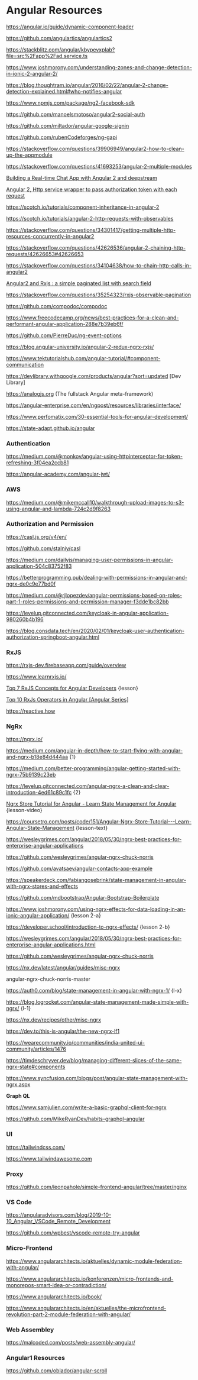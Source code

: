 # Angular Resources

https://angular.io/guide/dynamic-component-loader

https://github.com/angulartics/angulartics2

https://stackblitz.com/angular/kbypevxplab?file=src%2Fapp%2Fad.service.ts

https://www.joshmorony.com/understanding-zones-and-change-detection-in-ionic-2-angular-2/

https://blog.thoughtram.io/angular/2016/02/22/angular-2-change-detection-explained.html#who-notifies-angular

https://www.npmjs.com/package/ng2-facebook-sdk

https://github.com/manoelsmotoso/angular2-social-auth

https://github.com/miltador/angular-google-signin

https://github.com/rubenCodeforges/ng-gapi

https://stackoverflow.com/questions/39906949/angular2-how-to-clean-up-the-appmodule

https://stackoverflow.com/questions/41693253/angular-2-multiple-modules

[Building a Real-time Chat App with Angular 2 and deepstream](https://www.codementor.io/christiannwamba/building-real-time-chat-angular-deepstream-4miwit44u)

[Angular 2, Http service wrapper to pass authorization token with each request](https://gist.github.com/chandermani/9166abe6e6608a31f471)

https://scotch.io/tutorials/component-inheritance-in-angular-2

https://scotch.io/tutorials/angular-2-http-requests-with-observables

https://stackoverflow.com/questions/34301417/getting-multiple-http-resources-concurrently-in-angular2

https://stackoverflow.com/questions/42626536/angular-2-chaining-http-requests/42626653#42626653

https://stackoverflow.com/questions/34104638/how-to-chain-http-calls-in-angular2

[Angular2 and Rxjs : a simple paginated list with search field](https://blog.bouzekri.net/2016-05-15-angular2-rxjs-simple-paginated-list-with-search-field)

https://stackoverflow.com/questions/35254323/rxjs-observable-pagination

https://github.com/compodoc/compodoc

https://www.freecodecamp.org/news/best-practices-for-a-clean-and-performant-angular-application-288e7b39eb6f/

https://github.com/PierreDuc/ng-event-options

https://blog.angular-university.io/angular-2-redux-ngrx-rxjs/

https://www.tektutorialshub.com/angular-tutorial/#component-communication

https://devlibrary.withgoogle.com/products/angular?sort=updated [Dev Library]

https://analogjs.org  (The fullstack Angular meta-framework)

https://angular-enterprise.com/en/ngpost/resources/libraries/interface/

https://www.perfomatix.com/30-essential-tools-for-angular-development/

https://state-adapt.github.io/angular

### Authentication

https://medium.com/@monkov/angular-using-httpinterceptor-for-token-refreshing-3f04ea2ccb81

https://angular-academy.com/angular-jwt/

### AWS

https://medium.com/@mikemccall10/walkthrough-upload-images-to-s3-using-angular-and-lambda-724c2d9f8263

### Authorization and Permission

https://casl.js.org/v4/en/

https://github.com/stalniy/casl

https://medium.com/dailyjs/managing-user-permissions-in-angular-application-504c83752f83

https://betterprogramming.pub/dealing-with-permissions-in-angular-and-ngrx-de0c9e77bd0f

https://medium.com/@rjlopezdev/angular-permissions-based-on-roles-part-1-roles-permissions-and-permission-manager-f3dde1bc82bb

https://levelup.gitconnected.com/keycloak-in-angular-application-980260b4b196

https://blog.consdata.tech/en/2020/02/01/keycloak-user-authentication-authorization-springboot-angular.html

### RxJS

https://rxjs-dev.firebaseapp.com/guide/overview

https://www.learnrxjs.io/

[Top 7 RxJS Concepts for Angular Developers](https://www.youtube.com/watch?v=65Us8NwmYf4) {lesson}

[Top 10 RxJs Operators in Angular [Angular Series]](https://www.youtube.com/watch?v=5TnWFaI49aw)

https://reactive.how

### NgRx

https://ngrx.io/

https://medium.com/angular-in-depth/how-to-start-flying-with-angular-and-ngrx-b18e84d444aa {1}

https://medium.com/better-programming/angular-getting-started-with-ngrx-75b9139c23eb

https://levelup.gitconnected.com/angular-ngrx-a-clean-and-clear-introduction-4ed61c89c1fc {2}

[Ngrx Store Tutorial for Angular - Learn State Management for Angular](https://www.youtube.com/watch?v=9P5DTlg9oLc) {lesson-video}

https://coursetro.com/posts/code/151/Angular-Ngrx-Store-Tutorial---Learn-Angular-State-Management {lesson-text}

https://wesleygrimes.com/angular/2018/05/30/ngrx-best-practices-for-enterprise-angular-applications

https://github.com/wesleygrimes/angular-ngrx-chuck-norris

https://github.com/avatsaev/angular-contacts-app-example

https://speakerdeck.com/fabiangosebrink/state-management-in-angular-with-ngrx-stores-and-effects

https://github.com/mdbootstrap/Angular-Bootstrap-Boilerplate

https://www.joshmorony.com/using-ngrx-effects-for-data-loading-in-an-ionic-angular-application/ {lesson 2-a}

https://developer.school/introduction-to-ngrx-effects/ {lesson 2-b}

https://wesleygrimes.com/angular/2018/05/30/ngrx-best-practices-for-enterprise-angular-applications.html

https://github.com/wesleygrimes/angular-ngrx-chuck-norris

https://nx.dev/latest/angular/guides/misc-ngrx

angular-ngrx-chuck-norris-master

https://auth0.com/blog/state-management-in-angular-with-ngrx-1/ {l-x}

https://blog.logrocket.com/angular-state-management-made-simple-with-ngrx/ {l-1}

https://nx.dev/recipes/other/misc-ngrx

https://dev.to/this-is-angular/the-new-ngrx-lf1

https://wearecommunity.io/communities/india-united-ui-community/articles/1476

https://timdeschryver.dev/blog/managing-different-slices-of-the-same-ngrx-state#components

https://www.syncfusion.com/blogs/post/angular-state-management-with-ngrx.aspx

**Graph QL**

https://www.samjulien.com/write-a-basic-graphql-client-for-ngrx

https://github.com/MikeRyanDev/habits-graphql-angular

### UI

https://tailwindcss.com/

https://www.tailwindawesome.com

### Proxy

https://github.com/leonpahole/simple-frontend-angular/tree/master/nginx

### VS Code

https://angularadvisors.com/blog/2019-10-10_Angular_VSCode_Remote_Development

https://github.com/wpbest/vscode-remote-try-angular

### Micro-Frontend

https://www.angulararchitects.io/aktuelles/dynamic-module-federation-with-angular/

https://www.angulararchitects.io/konferenzen/micro-frontends-and-monorepos-smart-idea-or-contradiction/

https://www.angulararchitects.io/book/

https://www.angulararchitects.io/en/aktuelles/the-microfrontend-revolution-part-2-module-federation-with-angular/

### Web Assembley

https://malcoded.com/posts/web-assembly-angular/

### Angular1 Resources

https://github.com/oblador/angular-scroll
